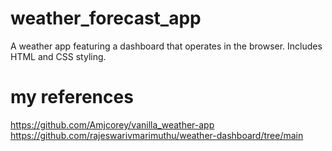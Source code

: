 # weather_forecast_app
 A weather app featuring a dashboard that operates in the browser. Includes HTML and CSS styling.


# my references
https://github.com/Amjcorey/vanilla_weather-app
https://github.com/rajeswarivmarimuthu/weather-dashboard/tree/main
